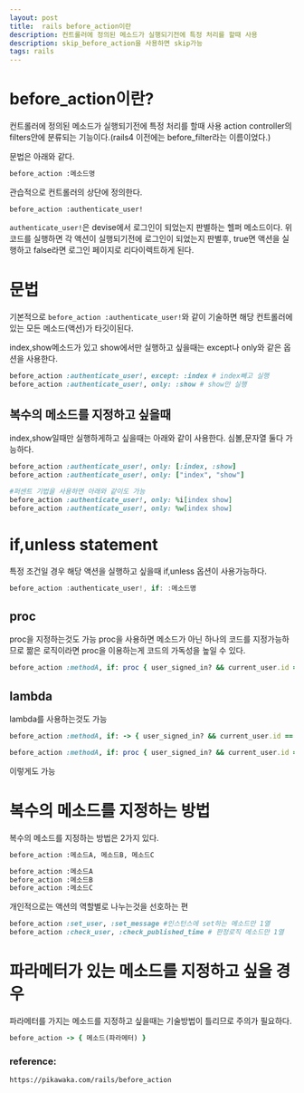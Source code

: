 ```yaml
---
layout: post
title:  rails before_action이란
description: 컨트롤러에 정의된 메소드가 실행되기전에 특정 처리를 할때 사용 
description: skip_before_action을 사용하면 skip가능
tags: rails
---
```



# before_action이란?

컨트롤러에 정의된 메소드가 실행되기전에 특정 처리를 할때 사용
action controller의 filters안에 분류되는 기능이다.(rails4 이전에는 before_filter라는 이름이었다.)

문법은 아래와 같다.

```ruby
before_action :메소드명
```

관습적으로 컨트롤러의 상단에 정의한다.

`before_action :authenticate_user!`

`authenticate_user!`은 devise에서 로그인이 되었는지 판별하는 헬퍼 메소드이다.
위 코드를 실행하면 각 액션이 실행되기전에 로그인이 되었는지 판별후, true면 액션을 실행하고 false라면 로그인 페이지로 리다이렉트하게 된다.


# 문법

기본적으로 `before_action :authenticate_user!`와 같이 기술하면 해당 컨트롤러에 있는 모든 메소드(액션)가 타깃이된다.

index,show메소드가 있고 show에서만 실행하고 싶을때는 except나 only와 같은 옵션을 사용한다.

```ruby
before_action :authenticate_user!, except: :index # index빼고 실행
before_action :authenticate_user!, only: :show # show만 실행
```

## 복수의 메소드를 지정하고 싶을때

index,show일때만 실행하게하고 싶을때는 아래와 같이 사용한다.
심볼,문자열 둘다 가능하다.


```ruby
before_action :authenticate_user!, only: [:index, :show]
before_action :authenticate_user!, only: ["index", "show"]

#퍼센트 기법을 사용하면 아래와 같이도 가능
before_action :authenticate_user!, only: %i[index show]
before_action :authenticate_user!, only: %w[index show]
```

# if,unless statement

특정 조건일 경우 해당 액션을 실행하고 싶을때 if,unless 옵션이 사용가능하다.

```js
before_action :authenticate_user!, if: :메소드명
```


## proc

proc을 지정하는것도 가능
proc을 사용하면 메소드가 아닌 하나의 코드를 지정가능하므로 짦은 로직이라면 proc을 이용하는게 코드의 가독성을 높일 수 있다.


```ruby
before_action :methodA, if: proc { user_signed_in? && current_user.id == 1 } 
```


## lambda

lambda를 사용하는것도 가능

```ruby
before_action :methodA, if: -> { user_signed_in? && current_user.id == 1 } 
```

```ruby
before_action :methodA, if: proc { user_signed_in? && current_user.id == 1 } 
```

이렇게도 가능


# 복수의 메소드를 지정하는 방법

복수의 메소드를 지정하는 방법은 2가지 있다.

```ruby
before_action :메소드A, 메소드B, 메소드C
```

```ruby
before_action :메소드A
before_action :메소드B
before_action :메소드C
```

개인적으로는 액션의 역할별로 나누는것을 선호하는 편

```ruby
before_action :set_user, :set_message #인스턴스에 set하는 메소드만 1열
before_action :check_user, :check_published_time # 판정로직 메소드만 1열
```

# 파라메터가 있는 메소드를 지정하고 싶을 경우

파라메터를 가지는 메소드를 지정하고 싶을때는 기술방법이 틀리므로 주의가 필요하다.

```ruby
before_action -> { 메소드(파라메터) }
```


### reference:

```
https://pikawaka.com/rails/before_action
```